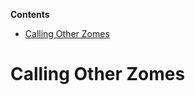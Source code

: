 <!-- START doctoc generated TOC please keep comment here to allow auto update -->
<!-- DON'T EDIT THIS SECTION, INSTEAD RE-RUN doctoc TO UPDATE -->
**Contents**

- [Calling Other Zomes](#calling-other-zomes)

<!-- END doctoc generated TOC please keep comment here to allow auto update -->

# Calling Other Zomes
